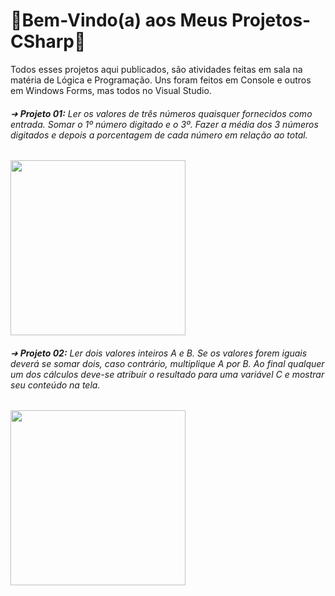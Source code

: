 <h1>🌷Bem-Vindo(a) aos Meus Projetos-CSharp🌷</h1>
Todos esses projetos aqui publicados, são atividades feitas em sala na matéria de Lógica e Programação.
Uns foram feitos em Console e outros em Windows Forms, mas todos no Visual Studio.

<h6>➜ <b>Projeto 01:</b> Ler os valores de três números quaisquer fornecidos como entrada. Somar o 1º número digitado e o 3º. Fazer a média dos 3 números digitados e depois a porcentagem de cada número em relação ao total.</h6>
<img src="https://user-images.githubusercontent.com/99284224/199640516-0927dda7-8919-4d3a-88fd-6b58090feb1b.png" width="280px">

<h6>➜ <b>Projeto 02:</b> Ler dois valores inteiros A e B. Se os valores forem iguais deverá se somar dois, caso contrário, multiplique A por B. Ao final qualquer um dos cálculos deve-se atribuir o resultado para uma variável C e mostrar seu conteúdo na tela.</h6>
<img src="https://user-images.githubusercontent.com/99284224/199641882-959ce13f-c1f0-4add-b719-5c11e1ec85a1.png" width="280px">

